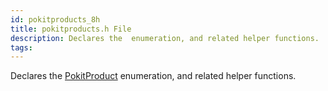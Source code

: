 ```yaml
---
id: pokitproducts_8h
title: pokitproducts.h File
description: Declares the  enumeration, and related helper functions.
tags:
---
```

Declares the <a href="pokitproducts_8h_1a0c4f628f68ce0432a6db11681a41fda4">PokitProduct</a> enumeration, and related helper functions.
